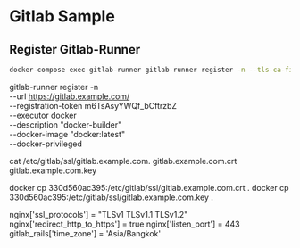 # Gitlab Sample

## Register Gitlab-Runner

```bash
docker-compose exec gitlab-runner gitlab-runner register -n --tls-ca-file /ssl/gitlab.example.com/gitlab.example.com.crt --tls-key-file /ssl/gitlab.example.com/gitlab.example.com.key --url https://gitlab.example.com --registration-token m6TsAsyYWQf_bCftrzbZ --description "docker-runner" --tag-list build --executor docker --docker-image "docker:latest" --docker-privileged
```

gitlab-runner register -n \
 --url https://gitlab.example.com/ \
 --registration-token m6TsAsyYWQf_bCftrzbZ \
 --executor docker \
 --description "docker-builder" \
 --docker-image "docker:latest" \
 --docker-privileged

cat /etc/gitlab/ssl/gitlab.example.com.
gitlab.example.com.crt gitlab.example.com.key

docker cp 330d560ac395:/etc/gitlab/ssl/gitlab.example.com.crt .
docker cp 330d560ac395:/etc/gitlab/ssl/gitlab.example.com.key .

nginx['ssl_protocols'] = "TLSv1 TLSv1.1 TLSv1.2"
nginx['redirect_http_to_https'] = true
nginx['listen_port'] = 443
gitlab_rails['time_zone'] = 'Asia/Bangkok'
